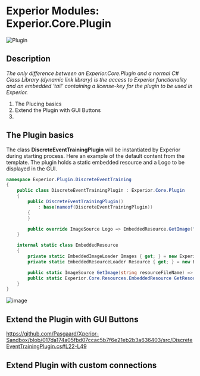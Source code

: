 # Experior Modules: Experior.Core.Plugin

![Plugin](https://github.com/Pasgaard/Xperior-Sandbox/assets/12232128/2ae16ca8-082b-48f9-aeb1-d496fba9096e=20x20)

## Description
_The only difference between an Experior.Core.Plugin and a normal C# Class Library (dynamic link library) is the access to Experior functionality and an embedded ‘tail’ containing a license-key for the plugin to be used in Experior._ 

1. The Plucing basics
2. Extend the Plugin with GUI Buttons
3. 

## The Plugin basics
The class **DiscreteEventTrainingPlugin** will be instantiated by Experior during starting process.
Here an example of the default content from the template.
The plugin holds a static embedded resource and a Logo to be displayed in the GUI.

```csharp
namespace Experior.Plugin.DiscreteEventTraining
{
    public class DiscreteEventTrainingPlugin : Experior.Core.Plugin
    {
        public DiscreteEventTrainingPlugin()
            : base(nameof(DiscreteEventTrainingPlugin))
        {
        }

        public override ImageSource Logo => EmbeddedResource.GetImage("BasicTrainingPlugin");
    }

    internal static class EmbeddedResource
    {
        private static EmbeddedImageLoader Images { get; } = new Experior.Core.Resources.EmbeddedImageLoader();
        private static EmbeddedResourceLoader Resource { get; } = new Experior.Core.Resources.EmbeddedResourceLoader();

        public static ImageSource GetImage(string resourceFileName) => Images.Get(resourceFileName);
        public static Experior.Core.Resources.EmbeddedResource GetResource(string resourceFileName) => Resource.Get(resourceFileName);
    }
}
```



![image](https://github.com/Pasgaard/Xperior-Sandbox/assets/12232128/f08c6075-2635-41c8-a559-99ea54713277)

##  Extend the Plugin with GUI Buttons

https://github.com/Pasgaard/Xperior-Sandbox/blob/017da174a05fbd07ccac5b7f6e21eb2b3a636403/src/DiscreteEventTrainingPlugin.cs#L22-L49


## Extend Plugin with custom connections


